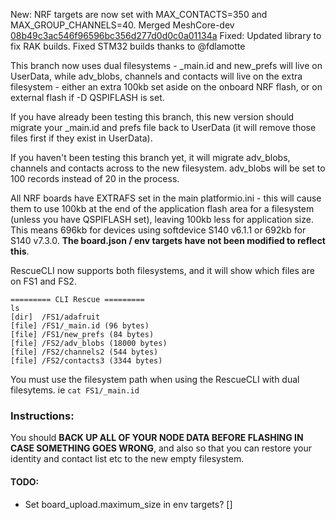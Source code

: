 New: NRF targets are now set with MAX_CONTACTS=350 and MAX_GROUP_CHANNELS=40. Merged MeshCore-dev [08b49c3ac546f96596bc356d277d0d0c0a01134a](https://github.com/meshcore-dev/MeshCore/commit/08b49c3ac546f96596bc356d277d0d0c0a01134a)
Fixed: Updated library to fix RAK builds. Fixed STM32 builds thanks to @fdlamotte

This branch now uses dual filesystems - _main.id and new_prefs will live on UserData, while adv_blobs, channels and contacts will live on the extra filesystem - either an extra 100kb set aside on the onboard NRF flash, or on external flash if -D QSPIFLASH is set.

If you have already been testing this branch, this new version should migrate your _main.id and prefs file back to UserData (it will remove those files first if they exist in UserData).

If you haven't been testing this branch yet, it will migrate adv_blobs, channels and contacts across to the new filesystem. adv_blobs will be set to 100 records instead of 20 in the process.

All NRF boards have EXTRAFS set in the main platformio.ini - this will cause them to use 100kb at the end of the application flash area for a filesystem (unless you have QSPIFLASH set), leaving 100kb less for application size. This means 696kb for devices using softdevice S140 v6.1.1 or 692kb for S140 v7.3.0. **The board.json / env targets have not been modified to reflect this**.

RescueCLI now supports both filesystems, and it will show which files are on FS1 and FS2.
```
========= CLI Rescue =========
ls
[dir]  /FS1/adafruit
[file] /FS1/_main.id (96 bytes)
[file] /FS1/new_prefs (84 bytes)
[file] /FS2/adv_blobs (18000 bytes)
[file] /FS2/channels2 (544 bytes)
[file] /FS2/contacts3 (3344 bytes)
```
You must use the filesystem path when using the RescueCLI with dual filesytems. ie ```cat FS1/_main.id```


### Instructions:
You should **BACK UP ALL OF YOUR NODE DATA BEFORE FLASHING IN CASE SOMETHING GOES WRONG**, and also so that you can restore your identity and contact list etc to the new empty filesystem.

#### TODO:
- Set board_upload.maximum_size in env targets?  []